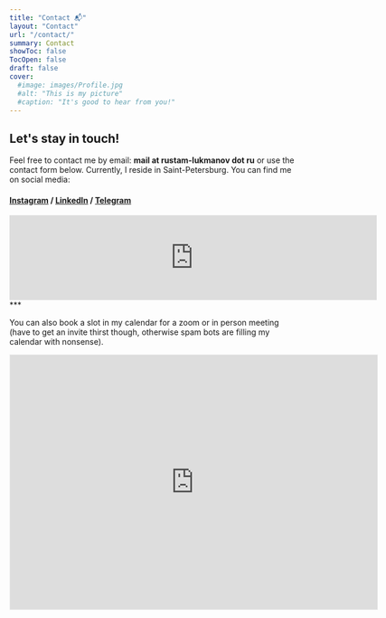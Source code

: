 ```yaml
---
title: "Contact 📬"
layout: "Contact"
url: "/contact/"
summary: Contact
showToc: false
TocOpen: false
draft: false
cover:
  #image: images/Profile.jpg
  #alt: "This is my picture"
  #caption: "It's good to hear from you!"
---
```


## Let's stay in touch!

Feel free to contact me by email: **mail at rustam-lukmanov dot ru**
or use the contact form below.
Currently, I reside in Saint-Petersburg.
You can find me on social media:

#### [**Instagram**](https://www.instagram.com/lukmanovr/) / [**LinkedIn**](https://www.linkedin.com/in/rustam-lukmanov-604695100/) / [**Telegram**](https://t.me/lukmanovr)

<script src="https://yastatic.net/s3/frontend/forms/_/embed.js"></script><iframe src="https://forms.yandex.ru/cloud/627bfb9ba0e16018fbc8764a/?iframe=1" frameborder="0" name="ya-form-627bfb9ba0e16018fbc8764a" width="650"></iframe>
<br>  
***

You can also book a slot in my calendar for a zoom or in person meeting (have to get an invite thirst though, otherwise spam bots are filling my calendar with nonsense).

<iframe src="https://calendar.yandex.com/embed/week?&layer_ids=18640352&tz_id=Europe/Moscow&layer_names=Calendar" width="650" height="450" frameborder="0" style="border: 1px solid #eee"></iframe>
